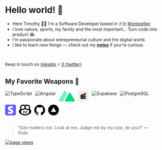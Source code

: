 <h1 align="left">Hello world! 👋</h1>

- Here Timothy 👨‍💻 I'm a Software Developer based in 🇫🇷 [Montpellier]  
- I love nature, sports, my family and the most important... Turn code into product 😂.  
- I'm passionate about entrepreneurial culture and the digital world.  
- I like to learn new things — check out my **[notes]** if you're curious.

<br>

Keep in touch on [linkedin] ⚡️ [X (twitter)]

<h2 align="left">My Favorite Weapons 🔫</h2>

<div style="display: flex; gap: 10px; flex-wrap: wrap; align-items: center;">
  <img src="./img/typescript.png" alt="TypeScript" style="height: 35px;" />
  <img src="./img/angular.png" alt="Angular" style="height: 35px;" />
  <img src="./img/nuxt.png" alt="Nuxt.js" style="height: 35px;" />
  <img src="./img/encore.svg" alt="Encore.dev" style="height: 35px;" />
  <img src="./img/supabase.png" alt="Supabase" style="height: 35px;" />
  <img src="./img/postgres.png" alt="PostgreSQL" style="height: 35px;" />
  <img src="./img/stripe.webp" alt="Stripe" style="height: 35px;" />
  <img src="./img/copilot.png" alt="GitHub Copilot" style="height: 35px;" />
  <img src="./img/github.png" alt="GitHub" style="height: 35px;" />
  <img src="./img/vercel.svg" alt="Vercel" style="height: 35px;" />
</div>

<br> 

> “Size matters not. Look at me. Judge me by my size, do you?” — *Yoda*

<p align="left">
  <a href="https://github.com/t1m4lc/t1m4lc">
    <img src="https://komarev.com/ghpvc/?username=timothyalcaide" alt="page views" />
  </a>
</p>

[linkedin]: https://www.linkedin.com/in/timothyalcaide "LinkedIn"  
[X (twitter)]: https://www.x.com/t1m4lc "X (twitter)"  
[montpellier]: https://www.google.com/maps/place/Montpellier/@43.6099948,3.8041295,12z "Montpellier"  
[notes]: https://github.com/t1m4lc/learning-notes
